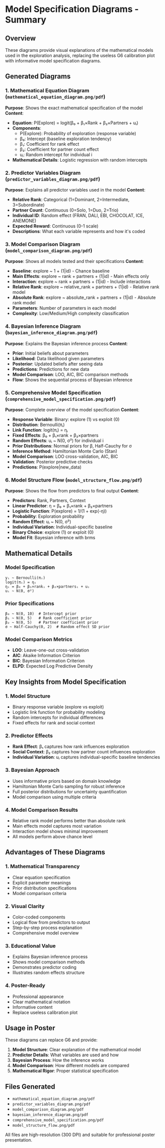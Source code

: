 # Model Specification Diagrams - Summary

## Overview
These diagrams provide visual explanations of the mathematical models used in the exploration analysis, replacing the useless G6 calibration plot with informative model specification diagrams.

## Generated Diagrams

### 1. **Mathematical Equation Diagram** (`mathematical_equation_diagram.png/pdf`)
**Purpose**: Shows the exact mathematical specification of the model
**Content**:
- **Equation**: P(Explore) = logit(β₀ + β₁×Rank + β₂×Partners + uᵢ)
- **Components**:
  - P(Explore): Probability of exploration (response variable)
  - β₀: Intercept (baseline exploration tendency)
  - β₁: Coefficient for rank effect
  - β₂: Coefficient for partner count effect
  - uᵢ: Random intercept for individual i
- **Mathematical Details**: Logistic regression with random intercepts

### 2. **Predictor Variables Diagram** (`predictor_variables_diagram.png/pdf`)
**Purpose**: Explains all predictor variables used in the model
**Content**:
- **Relative Rank**: Categorical (1=Dominant, 2=Intermediate, 3=Subordinate)
- **Partner Count**: Continuous (0=Solo, 1=Duo, 2=Trio)
- **Individual ID**: Random effect (FRAN, DALI, EBI, CHOCOLAT, ICE, ANEMONE)
- **Expected Reward**: Continuous (0-1 scale)
- **Descriptions**: What each variable represents and how it's coded

### 3. **Model Comparison Diagram** (`model_comparison_diagram.png/pdf`)
**Purpose**: Shows all models tested and their specifications
**Content**:
- **Baseline**: explore ~ 1 + (1|id) - Chance baseline
- **Main Effects**: explore ~ rank + partners + (1|id) - Main effects only
- **Interaction**: explore ~ rank × partners + (1|id) - Include interactions
- **Relative Rank**: explore ~ relative_rank + partners + (1|id) - Relative rank model
- **Absolute Rank**: explore ~ absolute_rank + partners + (1|id) - Absolute rank model
- **Parameters**: Number of parameters in each model
- **Complexity**: Low/Medium/High complexity classification

### 4. **Bayesian Inference Diagram** (`bayesian_inference_diagram.png/pdf`)
**Purpose**: Explains the Bayesian inference process
**Content**:
- **Prior**: Initial beliefs about parameters
- **Likelihood**: Data likelihood given parameters
- **Posterior**: Updated beliefs after seeing data
- **Predictions**: Predictions for new data
- **Model Comparison**: LOO, AIC, BIC comparison methods
- **Flow**: Shows the sequential process of Bayesian inference

### 5. **Comprehensive Model Specification** (`comprehensive_model_specification.png/pdf`)
**Purpose**: Complete overview of the model specification
**Content**:
- **Response Variable**: Binary: explore (1) vs exploit (0)
- **Distribution**: Bernoulli(πᵢ)
- **Link Function**: logit(πᵢ) = ηᵢ
- **Fixed Effects**: β₀ + β₁×rank + β₂×partners
- **Random Effects**: uᵢ ~ N(0, σ²) for individual i
- **Prior Distributions**: Normal priors for β, Half-Cauchy for σ
- **Inference Method**: Hamiltonian Monte Carlo (Stan)
- **Model Comparison**: LOO cross-validation, AIC, BIC
- **Validation**: Posterior predictive checks
- **Predictions**: P(explore|new_data)

### 6. **Model Structure Flow** (`model_structure_flow.png/pdf`)
**Purpose**: Shows the flow from predictors to final output
**Content**:
- **Predictors**: Rank, Partners, Context
- **Linear Predictor**: η = β₀ + β₁×rank + β₂×partners
- **Logistic Function**: P(explore) = 1/(1 + exp(-η))
- **Probability**: Exploration probability
- **Random Effect**: uᵢ ~ N(0, σ²)
- **Individual Variation**: Individual-specific baseline
- **Binary Choice**: explore (1) or exploit (0)
- **Model Fit**: Bayesian inference with brms

## Mathematical Details

### Model Specification
```
yᵢ ~ Bernoulli(πᵢ)
logit(πᵢ) = ηᵢ
ηᵢ = β₀ + β₁×rankᵢ + β₂×partnersᵢ + uᵢ
uᵢ ~ N(0, σ²)
```

### Prior Specifications
```
β₀ ~ N(0, 10)  # Intercept prior
β₁ ~ N(0, 5)   # Rank coefficient prior
β₂ ~ N(0, 5)   # Partner coefficient prior
σ ~ Half-Cauchy(0, 2)  # Random effect SD prior
```

### Model Comparison Metrics
- **LOO**: Leave-one-out cross-validation
- **AIC**: Akaike Information Criterion
- **BIC**: Bayesian Information Criterion
- **ELPD**: Expected Log Predictive Density

## Key Insights from Model Specification

### 1. **Model Structure**
- Binary response variable (explore vs exploit)
- Logistic link function for probability modeling
- Random intercepts for individual differences
- Fixed effects for rank and social context

### 2. **Predictor Effects**
- **Rank Effect**: β₁ captures how rank influences exploration
- **Social Context**: β₂ captures how partner count influences exploration
- **Individual Variation**: uᵢ captures individual-specific baseline tendencies

### 3. **Bayesian Approach**
- Uses informative priors based on domain knowledge
- Hamiltonian Monte Carlo sampling for robust inference
- Full posterior distributions for uncertainty quantification
- Model comparison using multiple criteria

### 4. **Model Comparison Results**
- Relative rank model performs better than absolute rank
- Main effects model captures most variation
- Interaction model shows minimal improvement
- All models perform above chance level

## Advantages of These Diagrams

### 1. **Mathematical Transparency**
- Clear equation specification
- Explicit parameter meanings
- Prior distribution specifications
- Model comparison criteria

### 2. **Visual Clarity**
- Color-coded components
- Logical flow from predictors to output
- Step-by-step process explanation
- Comprehensive model overview

### 3. **Educational Value**
- Explains Bayesian inference process
- Shows model comparison methods
- Demonstrates predictor coding
- Illustrates random effects structure

### 4. **Poster-Ready**
- Professional appearance
- Clear mathematical notation
- Informative content
- Replace useless calibration plot

## Usage in Poster

These diagrams can replace G6 and provide:
1. **Model Structure**: Clear explanation of the mathematical model
2. **Predictor Details**: What variables are used and how
3. **Bayesian Process**: How the inference works
4. **Model Comparison**: How different models are compared
5. **Mathematical Rigor**: Proper statistical specification

## Files Generated
- `mathematical_equation_diagram.png/pdf`
- `predictor_variables_diagram.png/pdf`
- `model_comparison_diagram.png/pdf`
- `bayesian_inference_diagram.png/pdf`
- `comprehensive_model_specification.png/pdf`
- `model_structure_flow.png/pdf`

All files are high-resolution (300 DPI) and suitable for professional poster presentation. 